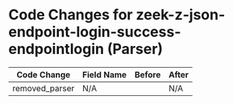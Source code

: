 # Code Changes for zeek-z-json-endpoint-login-success-endpointlogin (Parser)

| Code Change | Field Name | Before | After |
|-------------|------------|--------|-------|
| removed_parser | N/A |  | N/A |